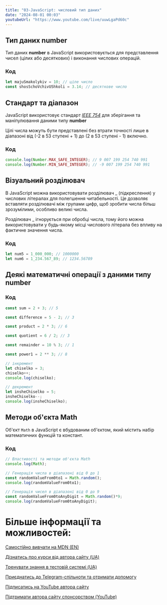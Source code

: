 ```yaml
---
title: "03-JavaScript: числовий тип даних"
date: "2024-08-01 00:03"
youtubeUrl: "https://www.youtube.com/live/uuwLgaPd60c"
---
```


## Тип даних number

Тип даних **number** в JavaScript використовується для представлення чисел (цілих або десяткових) і виконання числових операцій.

### Код

```javascript
let majuSmakolykiv = 10; // ціле число
const shosSchoVchivUShkoli = 3.14; // десяткове число
```

## Стандарт та діапазон

JavaScript використовує стандарт [_IEEE 754_](https://uk.wikipedia.org/wiki/IEEE_754?authuser=0&hl=uk) для зберігання та маніпулювання даними типу **number**

Цілі числа можуть бути представлені без втрати точності лише в діапазоні від (-2 в 53 ступені + 1) до (2 в 53 ступені - 1) включно.

### Код

```javascript
console.log(Number.MAX_SAFE_INTEGER); // 9 007 199 254 740 991
console.log(Number.MIN_SAFE_INTEGER); // -9 007 199 254 740 991
```

## Візуальний розділювач

В JavaScript можна використовувати розділювач \_ (підкреслення) у числових літералах для полегшення читабельності. Це дозволяє вставляти розділювачі між групами цифр, щоб зробити числа більш зрозумілими, особливо великі числа.

Розділювач \_ ігнорується при обробці числа, тому його можна використовувати у будь-якому місці числового літерала без впливу на фактичне значення числа.

### Код

```javascript
let num5 = 1_000_000; // 1000000
let num6 = 1_234.567_89; // 1234.56789
```

## Деякі математичні операції з даними типу **number**

### Код

```javascript
const sum = 2 + 3; // 5

const difference = 5 - 2; // 3

const product = 2 * 3; // 6

const quotient = 6 / 2; // 3

const remainder = 10 % 3; // 1

const power1 = 2 ** 3; // 8

// інкремент
let chiselko = 3;
chiselko++;
console.log(chiselko);

// декремент
let insheChiselko = 5;
insheChiselko--;
console.log(insheChiselko);
```

## Методи об'єкта Math

Об'єкт `Math` в JavaScript є вбудованим об'єктом, який містить набір математичних функцій та констант.

### Код

```javascript
// Властивості та методи об'єкта Math
console.log(Math);

// Генерація числа в діапазоні від 0 до 1
const randomValueFrom0to1 = Math.random();
console.log(randomValueFrom0to1);

// Генерація чисел в діапазоні від 0 до 9
const randomValueFrom0toAnyDigit = Math.random()*9;
console.log(randomValueFrom0toAnyDigit);
```

# Більше інформації та можливостей:

[Самостійно вивчати на MDN (EN)](https://developer.mozilla.org/en-US/curriculum/)

[Дізнатись про курси від автора сайту (UA)](https://learningtogetherua.github.io/courses/)

[Тренувати знання в тестовій системі (UA)](https://testeducatorua.github.io/itest/)

[Приєднатись до Telegram-спільноти та отримати допомогу](https://t.me/profrontendua)

[Підписатись на YouTube автора сайту](https://www.youtube.com/@itmentor)

[Підтримати автора сайту спонсорством (YouTube)](https://www.youtube.com/channel/UCo8KNXmB8Yb_07FzwCL6HgQ/join)

